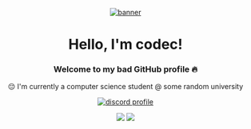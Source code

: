 <p align="center">
  <a href="https://tenor.com/view/priscilla-barielle-re-zero-season-3-gif-9727208137166251210">
    <img src="priscilla2.gif" alt="banner">
  </a>
</p>

<h1 align="center">Hello, I'm codec!</h1>
<h3 align="center">Welcome to my bad GitHub profile 🔥</h3>
<p align="center">😔 I'm currently a computer science student @ some random university</p>

<p align ="center">
  <a href="https://discord.com/users/1240277088133582908">
    <img src= "https://lanyard.cnrad.dev/api/1240277088133582908?hideActivity=true&borderRadius=20px&bg=242424" alt ="discord profile">
  </a>
</p>

<p align="center">
  <img src="https://github-readme-stats.vercel.app/api?username=codec266&show_icons=true&theme=darcula">
  <img src="https://github-readme-stats.vercel.app/api/top-langs/?username=codec266&layout=compact&theme=darcula">
</p>
